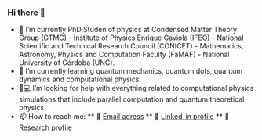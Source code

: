 ### Hi there 👋

- 🔭 I’m currently PhD Studen of physics at Condensed Matter Theory Group (GTMC) - Institute of Physics Enrique Gaviola (IFEG) - National Scientific and Technical Research Council (CONICET) - Mathematics, Astronomy, Physics and Computation Faculty (FaMAF) - National University of Córdoba (UNC).
- 🌱 I’m currently learning quantum mechanics, quantum dots, quantum dynamics and computational physics.
- 🤔:computer: I’m looking for help with everything related to computational physics simulations that include parallel computation and quantum theoretical physics.
- 📫 How to reach me:
**  :e-mail: [Email adress](martinmendez@mi.unc.edu.ar)
**  :briefcase: [Linked-in profile](https://www.linkedin.com/in/mendez-martin/)
**  :microscope: [Research profile](https://www.conicet.gov.ar/new_scp/detalle.php?id=61676&keywords=&datos_academicos=yes)


<!--
**mendzmartin/mendzmartin** is a ✨ _special_ ✨ repository because its `README.md` (this file) appears on your GitHub profile.

Here are some ideas to get you started:

- 🔭 I’m currently working on ...
- 🌱 I’m currently learning ...
- 👯 I’m looking to collaborate on ...
- 🤔 I’m looking for help with ...
- 💬 Ask me about ...
- 📫 How to reach me: ...
- 😄 Pronouns: ...
- ⚡ Fun fact: ...
-->
